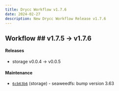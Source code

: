 ```yaml
---
title: Drycc Workflow v1.7.6
date: 2024-02-27
description: New Drycc Workflow Release v1.7.6
---
```


## Workflow ## v1.7.5 -> v1.7.6

#### Releases

- storage v0.0.4 -> v0.0.5


#### Maintenance

- [`6cb63b6`](https://api.github.com/repos/drycc/storage/git/trees/6cb63b632ab24cecda10e2e772f46e499d678aa5) (storage) - seaweedfs: bump version 3.63